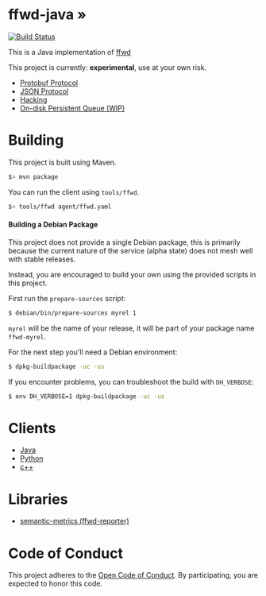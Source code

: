 # ffwd-java &#187;
[![Build Status](https://travis-ci.org/spotify/ffwd-java.svg?branch=master)](https://travis-ci.org/spotify/ffwd-java)

This is a Java implementation of [ffwd](https://github.com/spotify/ffwd)

This project is currently: __experimental__, use at your own risk.

* [Protobuf Protocol](/modules/protobuf/)
* [JSON Protocol](/modules/json/)
* [Hacking](docs/hacking.md)
* [On-disk Persistent Queue (WIP)](docs/on-disk-queue.md)

# Building

This project is built using Maven.

```bash
$> mvn package
```

You can run the client using `tools/ffwd`.

```bash
$> tools/ffwd agent/ffwd.yaml
```

#### Building a Debian Package

This project does not provide a single Debian package, this is primarily
because the current nature of the service (alpha state) does not mesh well with
stable releases.

Instead, you are encouraged to build your own using the provided scripts in
this project.

First run the `prepare-sources` script:

```bash
$ debian/bin/prepare-sources myrel 1
```

`myrel` will be the name of your release, it will be part of your package name
`ffwd-myrel`.

For the next step you'll need a Debian environment:

```bash
$ dpkg-buildpackage -uc -us
```

If you encounter problems, you can troubleshoot the build with `DH_VERBOSE`:

```bash
$ env DH_VERBOSE=1 dpkg-buildpackage -uc -us
```


# Clients

* [Java](https://github.com/udoprog/ffwd-java-client)
* [Python](https://pypi.python.org/pypi/ffwd)
* [c++](https://github.com/udoprog/libffwd-client)

# Libraries

* [semantic-metrics (ffwd-reporter)](https://github.com/spotify/semantic-metrics)

# Code of Conduct

This project adheres to the [Open Code of Conduct][code-of-conduct]. By
participating, you are expected to honor this code.

[code-of-conduct]: https://github.com/spotify/code-of-conduct/blob/master/code-of-conduct.md
